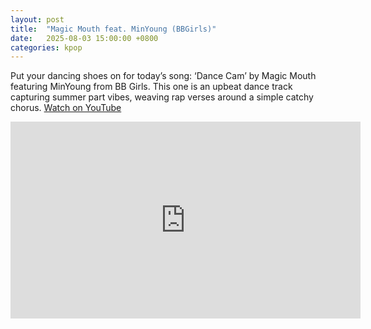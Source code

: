 ```yaml
---
layout: post
title:  "Magic Mouth feat. MinYoung (BBGirls)"
date:   2025-08-03 15:00:00 +0800
categories: kpop
---
```

Put your dancing shoes on for today’s song: ‘Dance Cam’ by Magic Mouth featuring MinYoung from BB Girls. This one is an upbeat dance track capturing summer part vibes, weaving rap verses around a simple catchy chorus. <a href="https://www.youtube.com/watch?v=b2gjQbSAc54">Watch on YouTube</a> 

<iframe width="560" height="315" src="https://www.youtube.com/embed/b2gjQbSAc54" title="YouTube video player" frameborder="0" allowfullscreen></iframe>